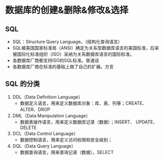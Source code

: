 # 数据库的创建&删除&修改&选择
## SQL 
* SQL：Structure Query Language。（结构化查询语言）
* SQL被美国国家标准局（ANSI）确定为关系型数据库语言的美国标准，后来被国际化标准组织（ISO）采纳为关系数据库语言的国际标准。
* 各数据库厂商都支持ISO的SQL标准。普通话
* 各数据库厂商在标准的基础上做了自己的扩展。方言

## SQL 的分类
1. DDL（Data Definition Language）
    * 数据定义语言，用来定义数据库对象：库、表、列等；CREATE、 ALTER、DROP
2. DML（Data Manipulation Language）
    * 数据表操作语言，用来定义数据库记录（数据）；INSERT、 UPDATE、 DELETE
3. DCL（Data Control Language）
    * 数据控制语言，用来定义访问权限和安全级别；
4. DQL（Data Query Language）
    * 数据查询语言，用来查询记录（数据）。SELECT

